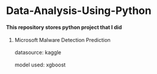 # Data-Analysis-Using-Python
#### This repository stores python project that I did
1. Microsoft Malware Detection Prediction<br/>  
   datasource: kaggle<br/>     
   model used: xgboost<br/> 
